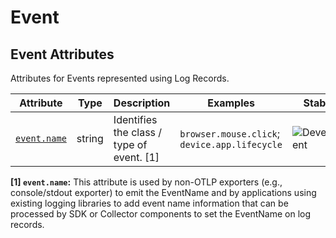 <!-- NOTE: THIS FILE IS AUTOGENERATED. DO NOT EDIT BY HAND. -->
<!-- see templates/registry/markdown/attribute_namespace.md.j2 -->

# Event

## Event Attributes

Attributes for Events represented using Log Records.

| Attribute | Type | Description | Examples | Stability |
|---|---|---|---|---|
| <a id="event-name" href="#event-name">`event.name`</a> | string | Identifies the class / type of event. [1] | `browser.mouse.click`; `device.app.lifecycle` | ![Development](https://img.shields.io/badge/-development-blue) |

**[1] `event.name`:** This attribute is used by non-OTLP exporters (e.g., console/stdout exporter) to emit the EventName and by applications using existing logging libraries to add event name information that can be processed by SDK or Collector components to set the EventName on log records.
